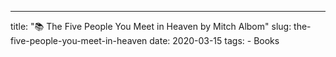 ---
title: "📚 The Five People You Meet in Heaven by Mitch Albom"
slug: the-five-people-you-meet-in-heaven
date: 2020-03-15
tags:
    - Books
